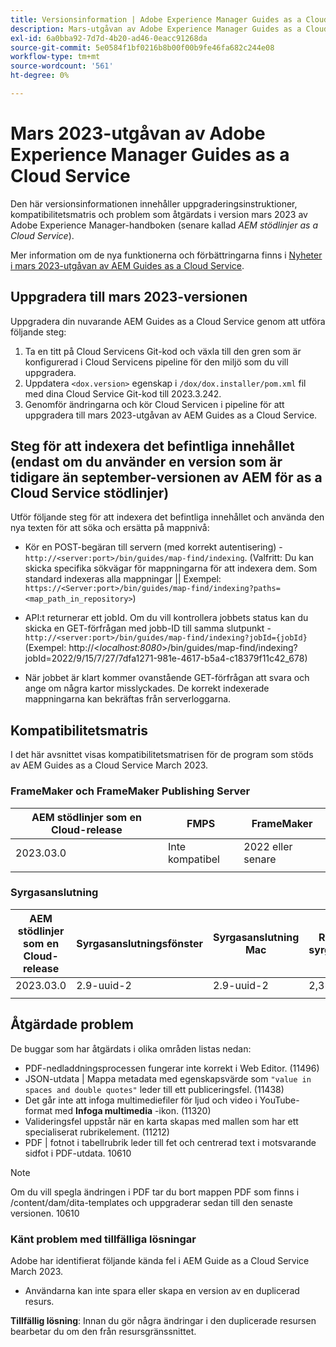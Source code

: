 ```yaml
---
title: Versionsinformation | Adobe Experience Manager Guides as a Cloud Service, mars 2023-utgåvan
description: Mars-utgåvan av Adobe Experience Manager Guides as a Cloud Service
exl-id: 6a0bba92-7d7d-4b20-ad46-0eacc91268da
source-git-commit: 5e0584f1bf0216b8b00f00b9fe46fa682c244e08
workflow-type: tm+mt
source-wordcount: '561'
ht-degree: 0%

---
```


# Mars 2023-utgåvan av Adobe Experience Manager Guides as a Cloud Service

Den här versionsinformationen innehåller uppgraderingsinstruktioner, kompatibilitetsmatris och problem som åtgärdats i version mars 2023 av Adobe Experience Manager-handboken (senare kallad *AEM stödlinjer as a Cloud Service*).

Mer information om de nya funktionerna och förbättringarna finns i [Nyheter i mars 2023-utgåvan av AEM Guides as a Cloud Service](whats-new-2023.3.0.md).

## Uppgradera till mars 2023-versionen

Uppgradera din nuvarande AEM Guides as a Cloud Service genom att utföra följande steg:
1. Ta en titt på Cloud Servicens Git-kod och växla till den gren som är konfigurerad i Cloud Servicens pipeline för den miljö som du vill uppgradera.
2. Uppdatera `<dox.version>` egenskap i `/dox/dox.installer/pom.xml` fil med dina Cloud Service Git-kod till 2023.3.242.
3. Genomför ändringarna och kör Cloud Servicen i pipeline för att uppgradera till mars 2023-utgåvan av AEM Guides as a Cloud Service.

## Steg för att indexera det befintliga innehållet (endast om du använder en version som är tidigare än september-versionen av AEM för as a Cloud Service stödlinjer)

Utför följande steg för att indexera det befintliga innehållet och använda den nya texten för att söka och ersätta på mappnivå:

* Kör en POST-begäran till servern (med korrekt autentisering) - `http://<server:port>/bin/guides/map-find/indexing`.
(Valfritt: Du kan skicka specifika sökvägar för mappningarna för att indexera dem. Som standard indexeras alla mappningar || Exempel: `https://<Server:port>/bin/guides/map-find/indexing?paths=<map_path_in_repository>`)

* API:t returnerar ett jobId. Om du vill kontrollera jobbets status kan du skicka en GET-förfrågan med jobb-ID till samma slutpunkt - `http://<server:port>/bin/guides/map-find/indexing?jobId={jobId}`
(Exempel: http://&lt;_localhost:8080_>/bin/guides/map-find/indexing?jobId=2022/9/15/7/27/7dfa1271-981e-4617-b5a4-c18379f11c42_678)

* När jobbet är klart kommer ovanstående GET-förfrågan att svara och ange om några kartor misslyckades. De korrekt indexerade mappningarna kan bekräftas från serverloggarna.

## Kompatibilitetsmatris

I det här avsnittet visas kompatibilitetsmatrisen för de program som stöds av AEM Guides as a Cloud Service March 2023.

### FrameMaker och FrameMaker Publishing Server

| AEM stödlinjer som en Cloud-release | FMPS | FrameMaker |
| --- | --- | --- |
| 2023.03.0 | Inte kompatibel | 2022 eller senare |
| | | |


### Syrgasanslutning

| AEM stödlinjer som en Cloud-release | Syrgasanslutningsfönster | Syrgasanslutning Mac | Redigera i syrgasfönster | Redigera i Syrgas Mac |
| --- | --- | --- | --- | --- |
| 2023.03.0 | 2.9-uuid-2 | 2.9-uuid-2 | 2,3 | 2,3 |
|  |  |  |  |

## Åtgärdade problem

De buggar som har åtgärdats i olika områden listas nedan:

* PDF-nedladdningsprocessen fungerar inte korrekt i Web Editor. (11496)
* JSON-utdata | Mappa metadata med egenskapsvärde som `"value in spaces and double quotes"` leder till ett publiceringsfel. (11438)
* Det går inte att infoga multimediefiler för ljud och video i YouTube-format med **Infoga multimedia** -ikon. (11320)
* Valideringsfel uppstår när en karta skapas med mallen som har ett specialiserat rubrikelement. (11212)
* PDF | fotnot i tabellrubrik leder till fet och centrerad text i motsvarande sidfot i PDF-utdata. 10610
>[!NOTE]
>
>Om du vill spegla ändringen i PDF tar du bort mappen PDF som finns i /content/dam/dita-templates och uppgraderar sedan till den senaste versionen. 10610

### Känt problem med tillfälliga lösningar

Adobe har identifierat följande kända fel i AEM Guide as a Cloud Service March 2023.

* Användarna kan inte spara eller skapa en version av en duplicerad resurs.

**Tillfällig lösning**: Innan du gör några ändringar i den duplicerade resursen bearbetar du om den från resursgränssnittet.
